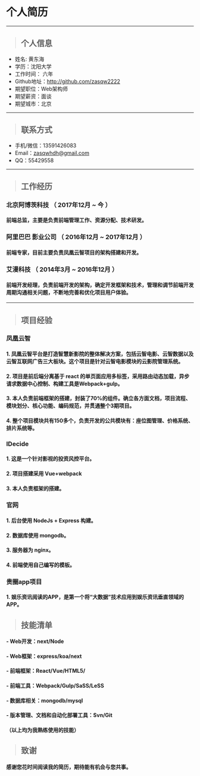 # 个人简历

---

>  ## 个人信息
- 姓名: 黄东海
- 学历：沈阳大学
- 工作时间： 六年
- Github地址：http://github.com/zasqw2222
- 期望职位：Web架构师
- 期望薪资：面谈
- 期望城市：北京

---
>  ## 联系方式
- 手机/微信：13591426083
- Email：zasqwhdh@gmail.com
- QQ：55429558

---
> ## 工作经历
### 北京阿博茨科技 （ 2017年12月 ~ 今 ）
#### 前端总监，主要是负责前端管理工作、资源分配、技术研发。
### 阿里巴巴 影业公司 （ 2016年12月 ~ 2017年12月 ）
#### 前端专家，目前主要负责凤凰云智项目的架构搭建和开发。
### 艾漫科技 （ 2014年3月 ~ 2016年12月 ）
#### 前端开发经理，负责前端开发的架构，确定开发框架和技术，管理和调节前端开发周期沟通相关问题，不断地完善和优化项目用户体验。
---
> ## 项目经验
### 凤凰云智
#### 1. 凤凰云智平台是打造智慧新影院的整体解决方案，包括云智电影、云智数据以及云智互联网广告三大板块。这个项目是针对云智电影模块的云影院管理系统。
#### 2. 项目是前后端分离基于 react 的单页面应用多标签，采用路由动态加载，异步请求数据中心控制、构建工具是Webpack+gulp。
#### 3. 本人负责前端框架的搭建，封装了70%的组件。确立各方面文档，项目流程、模块划分、核心功能、编码规范，并贯通整个3期项目。
#### 4. 整个项目模块共有150多个，负责开发的公共模块有：座位图管理、价格系统、排片系统等。 

### IDecide
#### 1. 这是一个针对影视的投资风控平台。
#### 2. 项目搭建采用 Vue+webpack
#### 3. 本人负责框架的搭建。

### 官网
#### 1. 后台使用 NodeJs + Express 构建。
#### 2. 数据库使用 mongodb。
#### 3. 服务器为 nginx。
#### 4. 前端使用自己编写的模板。

### 贵圈app项目
#### 1. 娱乐资讯阅读的APP，是第一个将“大数据”技术应用到娱乐资讯垂直领域的APP。

> ## 技能清单

#### - Web开发：next/Node
#### - Web框架：express/koa/next
#### - 前端框架：React/Vue/HTML5/
#### - 前端工具：Webpack/Gulp/SaSS/LeSS
#### - 数据库相关：mongodb/mysql
#### - 版本管理、文档和自动化部署工具：Svn/Git
#### （以上均为我熟练使用的技能）
> ## 致谢

#### 感谢您花时间阅读我的简历，期待能有机会与您共事。

